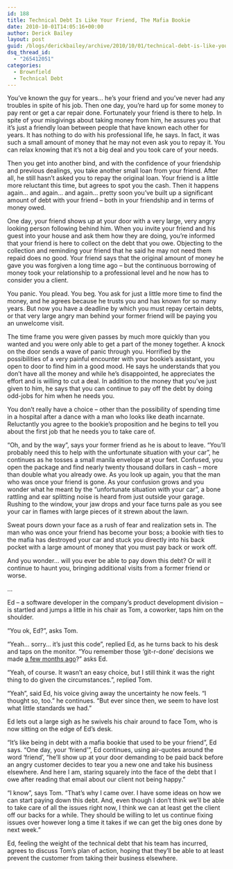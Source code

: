 ```yaml
---
id: 188
title: Technical Debt Is Like Your Friend, The Mafia Bookie
date: 2010-10-01T14:05:16+00:00
author: Derick Bailey
layout: post
guid: /blogs/derickbailey/archive/2010/10/01/technical-debt-is-like-your-friend-the-mafia-bookie.aspx
dsq_thread_id:
  - "265412051"
categories:
  - Brownfield
  - Technical Debt
---
```

You’ve known the guy for years… he’s your friend and you’ve never had any troubles in spite of his job. Then one day, you’re hard up for some money to pay rent or get a car repair done. Fortunately your friend is there to help. In spite of your misgivings about taking money from him, he assures you that it’s just a friendly loan between people that have known each other for years. It has nothing to do with his professional life, he says. In fact, it was such a small amount of money that he may not even ask you to repay it. You can relax knowing that it’s not a big deal and you took care of your needs.

Then you get into another bind, and with the confidence of your friendship and previous dealings, you take another small loan from your friend. After all, he still hasn’t asked you to repay the original loan. Your friend is a little more reluctant this time, but agrees to spot you the cash. Then it happens again… and again… and again… pretty soon you’ve built up a significant amount of debt with your friend – both in your friendship and in terms of money owed. 

One day, your friend shows up at your door with a very large, very angry looking person following behind him. When you invite your friend and his guest into your house and ask them how they are doing, you’re informed that your friend is here to collect on the debt that you owe. Objecting to the collection and reminding your friend that he said he may not need them repaid does no good. Your friend says that the original amount of money he gave you was forgiven a long time ago – but the continuous borrowing of money took your relationship to a professional level and he now has to consider you a client. 

You panic. You plead. You beg. You ask for just a little more time to find the money, and he agrees because he trusts you and has known for so many years. But now you have a deadline by which you must repay certain debts, or that very large angry man behind your former friend will be paying you an unwelcome visit. 

The time frame you were given passes by much more quickly than you wanted and you were only able to get a part of the money together. A knock on the door sends a wave of panic through you. Horrified by the possibilities of a very painful encounter with your bookie’s assistant, you open to door to find him in a good mood. He says he understands that you don’t have all the money and while he’s disappointed, he appreciates the effort and is willing to cut a deal. In addition to the money that you’ve just given to him, he says that you can continue to pay off the debt by doing odd-jobs for him when he needs you. 

You don’t really have a choice – other than the possibility of spending time in a hospital after a dance with a man who looks like death incarnate. Reluctantly you agree to the bookie’s proposition and he begins to tell you about the first job that he needs you to take care of. 

“Oh, and by the way”, says your former friend as he is about to leave. “You’ll probably need this to help with the unfortunate situation with your car”, he continues as he tosses a small manila envelope at your feet. Confused, you open the package and find nearly twenty thousand dollars in cash – more than double what you already owe. As you look up again, you that the man who was once your friend is gone. As your confusion grows and you wonder what he meant by the “unfortunate situation with your car”, a bone rattling and ear splitting noise is heard from just outside your garage. Rushing to the window, your jaw drops and your face turns pale as you see your car in flames with large pieces of it strewn about the lawn. 

Sweat pours down your face as a rush of fear and realization sets in. The man who was once your friend has become your boss; a bookie with ties to the mafia has destroyed your car and stuck you directly into his back pocket with a large amount of money that you must pay back or work off. 

And you wonder… will you ever be able to pay down this debt? Or will it continue to haunt you, bringing additional visits from a former friend or worse.

…

Ed – a software developer in the company’s product development division – is startled and jumps a little in his chair as Tom, a coworker, taps him on the shoulder.

“You ok, Ed?”, asks Tom.

“Yeah… sorry… it’s just this code”, replied Ed, as he turns back to his desk and taps on the monitor. “You remember those ‘git-r-done’ decisions we made [a few months ago](http://www.lostechies.com/blogs/derickbailey/archive/2010/03/22/swashbuckling-tentacles.aspx)?” asks Ed.

“Yeah, of course. It wasn’t an easy choice, but I still think it was the right thing to do given the circumstances.”, replied Tom.

“Yeah”, said Ed, his voice giving away the uncertainty he now feels. “I thought so, too.” he continues. “But ever since then, we seem to have lost what little standards we had.”

Ed lets out a large sigh as he swivels his chair around to face Tom, who is now sitting on the edge of Ed’s desk. 

“It’s like being in debt with a mafia bookie that used to be your friend”, Ed says. “One day, your ‘friend’”, Ed continues, using air-quotes around the word ‘friend’, “he’ll show up at your door demanding to be paid back before an angry customer decides to tear you a new one and take his business elsewhere. And here I am, staring squarely into the face of the debt that I owe after reading that email about our client not being happy.”

“I know”, says Tom. “That’s why I came over. I have some ideas on how we can start paying down this debt. And, even though I don’t think we’ll be able to take care of all the issues right now, I think we can at least get the client off our backs for a while. They should be willing to let us continue fixing issues over however long a time it takes if we can get the big ones done by next week.”

Ed, feeling the weight of the technical debt that his team has incurred, agrees to discuss Tom’s plan of action, hoping that they’ll be able to at least prevent the customer from taking their business elsewhere.